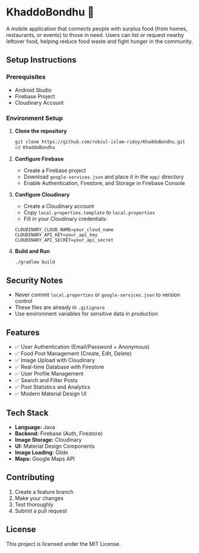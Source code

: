 # KhaddoBondhu 🍱

A mobile application that connects people with surplus food (from homes, restaurants, or events) to those in need. Users can list or request nearby leftover food, helping reduce food waste and fight hunger in the community.

## Setup Instructions

### Prerequisites
- Android Studio
- Firebase Project
- Cloudinary Account

### Environment Setup

1. **Clone the repository**
   ```bash
   git clone https://github.com/robiul-islam-ridoy/KhaddoBondhu.git
   cd KhaddoBondhu
   ```

2. **Configure Firebase**
   - Create a Firebase project
   - Download `google-services.json` and place it in the `app/` directory
   - Enable Authentication, Firestore, and Storage in Firebase Console

3. **Configure Cloudinary**
   - Create a Cloudinary account
   - Copy `local.properties.template` to `local.properties`
   - Fill in your Cloudinary credentials:
   ```properties
   CLOUDINARY_CLOUD_NAME=your_cloud_name
   CLOUDINARY_API_KEY=your_api_key
   CLOUDINARY_API_SECRET=your_api_secret
   ```

4. **Build and Run**
   ```bash
   ./gradlew build
   ```

## Security Notes

- Never commit `local.properties` or `google-services.json` to version control
- These files are already in `.gitignore`
- Use environment variables for sensitive data in production

## Features

- ✅ User Authentication (Email/Password + Anonymous)
- ✅ Food Post Management (Create, Edit, Delete)
- ✅ Image Upload with Cloudinary
- ✅ Real-time Database with Firestore
- ✅ User Profile Management
- ✅ Search and Filter Posts
- ✅ Post Statistics and Analytics
- ✅ Modern Material Design UI

## Tech Stack

- **Language:** Java
- **Backend:** Firebase (Auth, Firestore)
- **Image Storage:** Cloudinary
- **UI:** Material Design Components
- **Image Loading:** Glide
- **Maps:** Google Maps API

## Contributing

1. Create a feature branch
2. Make your changes
3. Test thoroughly
4. Submit a pull request

## License

This project is licensed under the MIT License.
